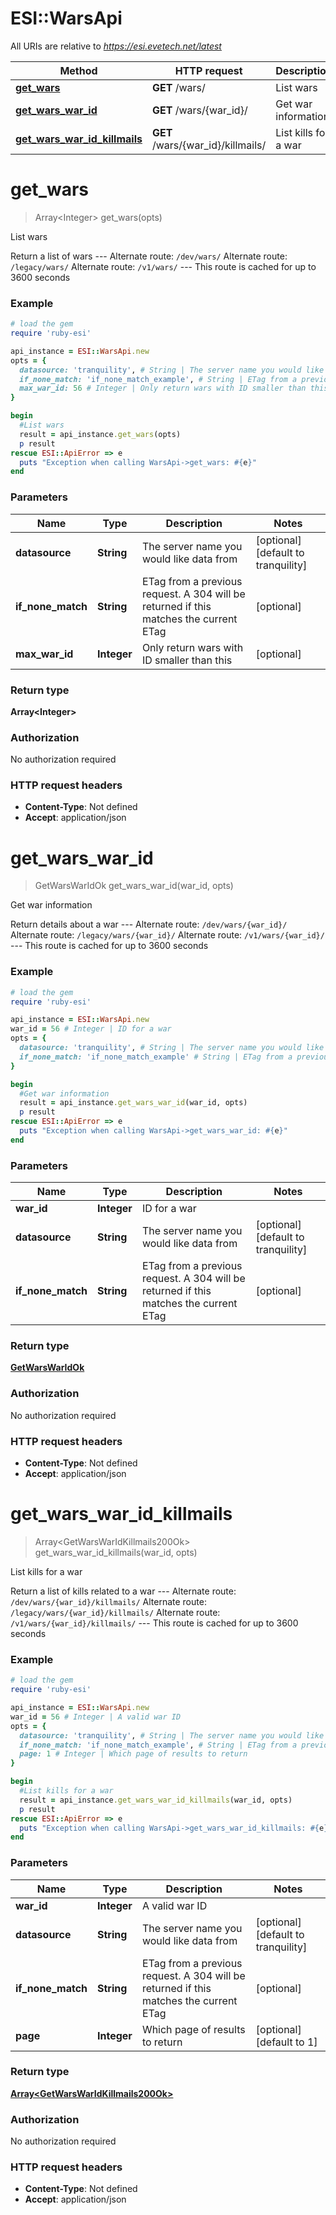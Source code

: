 # ESI::WarsApi

All URIs are relative to *https://esi.evetech.net/latest*

Method | HTTP request | Description
------------- | ------------- | -------------
[**get_wars**](WarsApi.md#get_wars) | **GET** /wars/ | List wars
[**get_wars_war_id**](WarsApi.md#get_wars_war_id) | **GET** /wars/{war_id}/ | Get war information
[**get_wars_war_id_killmails**](WarsApi.md#get_wars_war_id_killmails) | **GET** /wars/{war_id}/killmails/ | List kills for a war

# **get_wars**
> Array&lt;Integer&gt; get_wars(opts)

List wars

Return a list of wars  --- Alternate route: `/dev/wars/`  Alternate route: `/legacy/wars/`  Alternate route: `/v1/wars/`  --- This route is cached for up to 3600 seconds

### Example
```ruby
# load the gem
require 'ruby-esi'

api_instance = ESI::WarsApi.new
opts = { 
  datasource: 'tranquility', # String | The server name you would like data from
  if_none_match: 'if_none_match_example', # String | ETag from a previous request. A 304 will be returned if this matches the current ETag
  max_war_id: 56 # Integer | Only return wars with ID smaller than this
}

begin
  #List wars
  result = api_instance.get_wars(opts)
  p result
rescue ESI::ApiError => e
  puts "Exception when calling WarsApi->get_wars: #{e}"
end
```

### Parameters

Name | Type | Description  | Notes
------------- | ------------- | ------------- | -------------
 **datasource** | **String**| The server name you would like data from | [optional] [default to tranquility]
 **if_none_match** | **String**| ETag from a previous request. A 304 will be returned if this matches the current ETag | [optional] 
 **max_war_id** | **Integer**| Only return wars with ID smaller than this | [optional] 

### Return type

**Array&lt;Integer&gt;**

### Authorization

No authorization required

### HTTP request headers

 - **Content-Type**: Not defined
 - **Accept**: application/json



# **get_wars_war_id**
> GetWarsWarIdOk get_wars_war_id(war_id, opts)

Get war information

Return details about a war  --- Alternate route: `/dev/wars/{war_id}/`  Alternate route: `/legacy/wars/{war_id}/`  Alternate route: `/v1/wars/{war_id}/`  --- This route is cached for up to 3600 seconds

### Example
```ruby
# load the gem
require 'ruby-esi'

api_instance = ESI::WarsApi.new
war_id = 56 # Integer | ID for a war
opts = { 
  datasource: 'tranquility', # String | The server name you would like data from
  if_none_match: 'if_none_match_example' # String | ETag from a previous request. A 304 will be returned if this matches the current ETag
}

begin
  #Get war information
  result = api_instance.get_wars_war_id(war_id, opts)
  p result
rescue ESI::ApiError => e
  puts "Exception when calling WarsApi->get_wars_war_id: #{e}"
end
```

### Parameters

Name | Type | Description  | Notes
------------- | ------------- | ------------- | -------------
 **war_id** | **Integer**| ID for a war | 
 **datasource** | **String**| The server name you would like data from | [optional] [default to tranquility]
 **if_none_match** | **String**| ETag from a previous request. A 304 will be returned if this matches the current ETag | [optional] 

### Return type

[**GetWarsWarIdOk**](GetWarsWarIdOk.md)

### Authorization

No authorization required

### HTTP request headers

 - **Content-Type**: Not defined
 - **Accept**: application/json



# **get_wars_war_id_killmails**
> Array&lt;GetWarsWarIdKillmails200Ok&gt; get_wars_war_id_killmails(war_id, opts)

List kills for a war

Return a list of kills related to a war  --- Alternate route: `/dev/wars/{war_id}/killmails/`  Alternate route: `/legacy/wars/{war_id}/killmails/`  Alternate route: `/v1/wars/{war_id}/killmails/`  --- This route is cached for up to 3600 seconds

### Example
```ruby
# load the gem
require 'ruby-esi'

api_instance = ESI::WarsApi.new
war_id = 56 # Integer | A valid war ID
opts = { 
  datasource: 'tranquility', # String | The server name you would like data from
  if_none_match: 'if_none_match_example', # String | ETag from a previous request. A 304 will be returned if this matches the current ETag
  page: 1 # Integer | Which page of results to return
}

begin
  #List kills for a war
  result = api_instance.get_wars_war_id_killmails(war_id, opts)
  p result
rescue ESI::ApiError => e
  puts "Exception when calling WarsApi->get_wars_war_id_killmails: #{e}"
end
```

### Parameters

Name | Type | Description  | Notes
------------- | ------------- | ------------- | -------------
 **war_id** | **Integer**| A valid war ID | 
 **datasource** | **String**| The server name you would like data from | [optional] [default to tranquility]
 **if_none_match** | **String**| ETag from a previous request. A 304 will be returned if this matches the current ETag | [optional] 
 **page** | **Integer**| Which page of results to return | [optional] [default to 1]

### Return type

[**Array&lt;GetWarsWarIdKillmails200Ok&gt;**](GetWarsWarIdKillmails200Ok.md)

### Authorization

No authorization required

### HTTP request headers

 - **Content-Type**: Not defined
 - **Accept**: application/json



